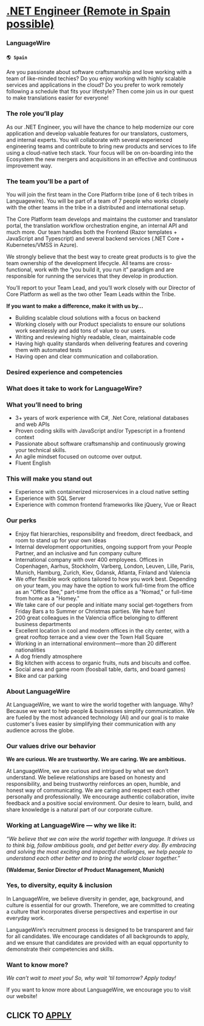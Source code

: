 # [.NET Engineer (Remote in Spain possible)](https://www.remotewlb.com/apply/net-engineer-remote-in-spain-possible)  
### LanguageWire  
#### `🌎 Spain`  

Are you passionate about software craftsmanship and love working with a team of like-minded techies? Do you enjoy working with highly scalable services and applications in the cloud? Do you prefer to work remotely following a schedule that fits your lifestyle? Then come join us in our quest to make translations easier for everyone!

### The role you’ll play

As our .NET Engineer, you will have the chance to help modernize our core application and develop valuable features for our translators, customers, and internal experts. You will collaborate with several experienced engineering teams and contribute to bring new products and services to life using a cloud-native tech stack. Your focus will be on on-boarding into the Ecosystem the new mergers and acquisitions in an effective and continuous improvement way.

### The team you’ll be a part of

You will join the first team in the Core Platform tribe (one of 6 tech tribes in Languagewire). You will be part of a team of 7 people who works closely with the other teams in the tribe in a distributed and international setup.

The Core Platform team develops and maintains the customer and translator portal, the translation workflow orchestration engine, an internal API and much more. Our team handles both the Frontend (Razor templates + JavaScript and Typescript) and several backend services (.NET Core + Kubernetes/VMSS in Azure).

We strongly believe that the best way to create great products is to give the team ownership of the development lifecycle. All teams are cross-functional, work with the “you build it, you run it” paradigm and are responsible for running the services that they develop in production.

You’ll report to your Team Lead, and you’ll work closely with our Director of Core Platform as well as the two other Team Leads within the Tribe.

 **If you want to make a difference, make it with us by…**

  * Building scalable cloud solutions with a focus on backend
  * Working closely with our Product specialists to ensure our solutions work seamlessly and add tons of value to our users.
  * Writing and reviewing highly readable, clean, maintainable code
  * Having high quality standards when delivering features and covering them with automated tests
  * Having open and clear communication and collaboration.

### Desired experience and competencies

### What does it take to work for LanguageWire?

### What you’ll need to bring

  * 3+ years of work experience with C#, .Net Core, relational databases and web APIs
  * Proven coding skills with JavaScript and/or Typescript in a frontend context
  * Passionate about software craftsmanship and continuously growing your technical skills.
  * An agile mindset focused on outcome over output.
  * Fluent English 

### This will make you stand out

  * Experience with containerized microservices in a cloud native setting
  * Experience with SQL Server
  * Experience with common frontend frameworks like jQuery, Vue or React

### Our perks

  * Enjoy flat hierarchies, responsibility and freedom, direct feedback, and room to stand up for your own ideas
  * Internal development opportunities, ongoing support from your People Partner, and an inclusive and fun company culture
  * International company with over 400 employees. Offices in Copenhagen, Aarhus, Stockholm, Varberg, London, Leuven, Lille, Paris, Munich, Hamburg, Zurich, Kiev, Gdansk, Atlanta, Finland and Valencia
  * We offer flexible work options tailored to how you work best. Depending on your team, you may have the option to work full-time from the office as an "Office Bee," part-time from the office as a "Nomad," or full-time from home as a "Homey."
  * We take care of our people and initiate many social get-togethers from Friday Bars a to Summer or Christmas parties. We have fun! 
  * 200 great colleagues in the Valencia office belonging to different business departments 
  * Excellent location in cool and modern offices in the city center, with a great rooftop terrace and a view over the Town Hall Square
  * Working in an international environment—more than 20 different nationalities
  * A dog friendly atmosphere 
  * Big kitchen with access to organic fruits, nuts and biscuits and coffee.
  * Social area and game room (foosball table, darts, and board games)
  * Bike and car parking

### About LanguageWire

At LanguageWire, we want to wire the world together with language. Why? Because we want to help people & businesses simplify communication. We are fueled by the most advanced technology (AI) and our goal is to make customer's lives easier by simplifying their communication with any audience across the globe.

### Our values drive our behavior

 **We are curious. We are trustworthy. We are caring. We are ambitious.**

At LanguageWire, we are curious and intrigued by what we don’t understand. We believe relationships are based on honesty and responsibility, and being trustworthy reinforces an open, humble, and honest way of communicating. We are caring and respect each other personally and professionally. We encourage authentic collaboration, invite feedback and a positive social environment. Our desire to learn, build, and share knowledge is a natural part of our corporate culture.

### Working at LanguageWire — why we like it:

_“We believe that we can wire the world together with language. It drives us to think big, follow ambitious goals, and get better every day. By embracing and solving the most exciting and impactful challenges, we help people to understand each other better and to bring the world closer together.”_

 **(Waldemar, Senior Director of Product Management, Munich)**

### Yes, to diversity, equity & inclusion

In LanguageWire, we believe diversity in gender, age, background, and culture is essential for our growth. Therefore, we are committed to creating a culture that incorporates diverse perspectives and expertise in our everyday work.

LanguageWire’s recruitment process is designed to be transparent and fair for all candidates. We encourage candidates of all backgrounds to apply, and we ensure that candidates are provided with an equal opportunity to demonstrate their competencies and skills.

### Want to know more?

_We can’t wait to meet you!_ _So, why wait 'til tomorrow?_ _Apply today!_

If you want to know more about LanguageWire, we encourage you to visit our website!

  
## CLICK TO [APPLY](https://www.remotewlb.com/apply/net-engineer-remote-in-spain-possible)

